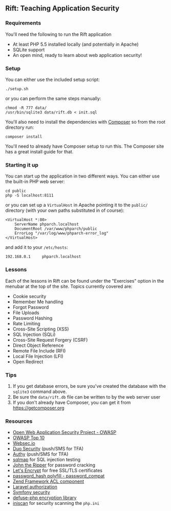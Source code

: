 ## Rift: Teaching Application Security

### Requirements

You'll need the following to run the Rift application

- At least PHP 5.5 installed locally (and potentially in Apache)
- SQLite support
- An open mind, ready to learn about web application security!

### Setup

You can either use the included setup script:

```
./setup.sh
```

or you can perform the same steps manually:

```
chmod -R 777 data/
/usr/bin/sqlite3 data/rift.db < init.sql
```

You'll also need to install the dependencies with [Composer](https://getcomposer.org) so from the root directory run:

```
composer install
```

You'll need to already have Composer setup to run this. The Composer site has a great install guide for that.

### Starting it up

You can start up the application in two different ways. You can either use the built-in PHP web server:

```
cd public
php -S localhost:8111
```

or you can set up a `VirtualHost` in Apache pointing it to the `public/` directory (with your own paths
substituted in of course):

```
<VirtualHost *:80>
	ServerName phparch.localhost
	DocumentRoot /var/www/phparch/public
	ErrorLog "/var/log/www/phparch-error_log"
</VirtualHost>
```

and add it to your `/etc/hosts`:

```
192.168.0.1     phparch.localhost
```

### Lessons

Each of the lessons in Rift can be found under the "Exercises" option in the menubar at the top of the site. Topics currently covered are:

- Cookie security
- Remember Me handling
- Forgot Password
- File Uploads
- Password Hashing
- Rate Limiting
- Cross-Site Scripting (XSS)
- SQL Injection (SQLi)
- Cross-Site Request Forgery (CSRF)
- Direct Object Reference
- Remote File Include (RFI)
- Local File Injection (LFI)
- Open Redirect

### Tips

1. If you get database errors, be sure you've created the database with the `sqlite3` command above.
2. Be sure the `data/rift.db` file can be written to by the web server user
3. If you don't already have Composer, you can get it from https://getcomposer.org

### Resources

- [Open Web Application Security Project - OWASP](https://owasp.org)
- [OWASP Top 10](https://www.owasp.org/index.php/Category:OWASP_Top_Ten_Project)
- [Websec.io](https://websec.io)
- [Duo Security](https://duo.com) (push/SMS for TFA)
- [Authy](https://authy.com) (push/SMS for TFA)
- [sqlmap](http://sqlmap.org) for SQL injection testing
- [John the Ripper](http://www.openwall.com/john/) for password cracking
- [Let's Encrypt](https://letsencrypt.org/) for free SSL/TLS certificates
- [password_hash polyfill - password_compat](https://github.com/ircmaxell/password_compat)
- [Zend Framework ACL component](https://framework.zend.com/manual/2.2/en/modules/zend.permissions.acl.intro.html)
- [Laravel authorization](https://laravel.com/docs/5.5/authorization)
- [Symfony security](https://symfony.com/doc/current/security)
- [defuse-php encryption library](https://github.com/defuse/php-encryption)
- [iniscan](https://github.com/psecio/iniscan) for security scanning the `php.ini`
